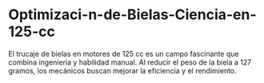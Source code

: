 # Optimizaci-n-de-Bielas-Ciencia-en-125-cc
El trucaje de bielas en motores de 125 cc es un campo fascinante que combina ingeniería y habilidad manual. Al reducir el peso de la biela a 127 gramos, los mecánicos buscan mejorar la eficiencia y el rendimiento. 
